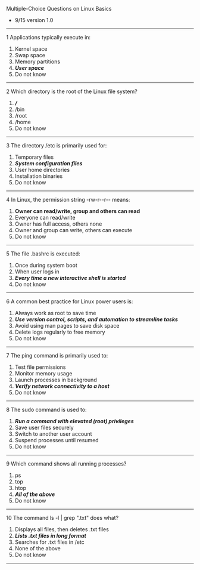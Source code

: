 Multiple-Choice Questions on Linux Basics

- 9/15 version 1.0

---

1 Applications typically execute in:
1. Kernel space
2. Swap space
3. Memory partitions
4. **_User space_**
5. Do not know

---

2 Which directory is the root of the Linux file system?
1. **_/_**          
2. /bin
3. /root
4. /home
5. Do not know

---

3 The directory /etc is primarily used for:
1. Temporary files
2. _**System configuration files**_
3. User home directories
4. Installation binaries
5. Do not know

---

4 In Linux, the permission string -rw-r--r-- means:
1. **Owner can read/write, group and others can read**
2. Everyone can read/write
3. Owner has full access, others none
4. Owner and group can write, others can execute
5. Do not know

---

5 The file .bashrc is executed:
1. Once during system boot
2. When user logs in
3. **_Every time a new interactive shell is started_**
5. Do not know

---

6 A common best practice for Linux power users is:
1. Always work as root to save time
2. **_Use version control, scripts, and automation to streamline tasks_**
3. Avoid using man pages to save disk space
4. Delete logs regularly to free memory
5. Do not know

---

7 The ping command is primarily used to:
1. Test file permissions
2. Monitor memory usage
3. Launch processes in background
4. **_Verify network connectivity to a host_**
5. Do not know

---

8 The sudo command is used to:
1. **_Run a command with elevated (root) privileges_**
2. Save user files securely
3. Switch to another user account 
4. Suspend processes until resumed
5. Do not know

---

9 Which command shows all running processes?
1. ps
2. top
3. htop
4. **_All of the above_**
5. Do not know

---

10 The command ls -l | grep ".txt" does what?
1. Displays all files, then deletes .txt files
2. **_Lists .txt files in long format_**
3. Searches for .txt files in /etc
4. None of the above
5. Do not know

---